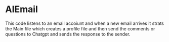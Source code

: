 # AIEmail
This code listens to an email accoiunt and when a new email arrives it strats the Main file which creates a profile file and then send the comments or questions to Chatgpt and sends the response to the sender.
